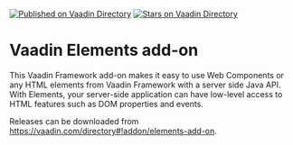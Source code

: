 [![Published on Vaadin  Directory](https://img.shields.io/badge/Vaadin%20Directory-published-00b4f0.svg)](https://vaadin.com/directory/component/elements-add-on)
[![Stars on Vaadin Directory](https://img.shields.io/vaadin-directory/star/elements-add-on.svg)](https://vaadin.com/directory/component/elements-add-on)

# Vaadin Elements add-on

This Vaadin Framework add-on makes it easy to use Web Components or any HTML elements 
from Vaadin Framework with a server side Java API. With Elements, your server-side
application can have low-level access to HTML features such as DOM properties and events.

Releases can be downloaded from https://vaadin.com/directory#!addon/elements-add-on.
